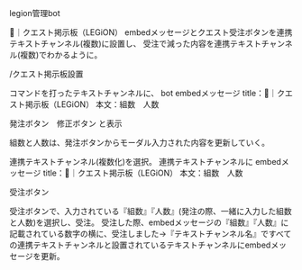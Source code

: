 legion管理bot

  📜｜クエスト掲示板（LEGiON）
embedメッセージとクエスト受注ボタンを連携テキストチャンネル(複数)に設置し、
受注で減った内容を連携テキストチャンネル(複数)でわかるように。

/クエスト掲示板設置

コマンドを打ったテキストチャンネルに、
bot embedメッセージ
title：📜｜クエスト掲示板（LEGiON）
本文：組数　人数

発注ボタン　修正ボタン
と表示

組数と人数は、発注ボタンからモーダル入力された内容を更新していく。

連携テキストチャンネル(複数化)を選択。
連携テキストチャンネルに
embedメッセージ
title：📜｜クエスト掲示板（LEGiON）
本文：組数　人数

受注ボタン

受注ボタンで、入力されている『組数』『人数』(発注の際、一緒に入力した組数と人数)を選択し、受注。
受注した際、embedメッセージの『組数』『人数』に記載されている数字の横に、受注しました→『テキストチャンネル名』ですべての連携テキストチャンネルと設置されているテキストチャンネルにembedメッセージを更新。